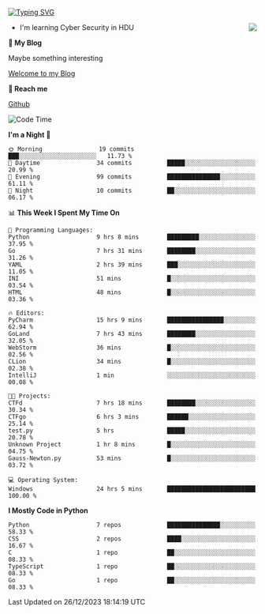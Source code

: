 [![Typing SVG](https://readme-typing-svg.herokuapp.com?font=Fira+Code&pause=1000&random=false&width=450&height=60&lines=Hello+%F0%9F%91%8B%F0%9F%8F%BB;I'm+JBNRZ)](https://git.io/typing-svg)

<a href="#">
  <img align="right" src="https://github-readme-stats.vercel.app/api?username=JBNRZ&show_icons=true&bg_color=15,f2f7fd,E0EAFC" />
</a>

- I'm learning Cyber Security in HDU

 **🌱 My Blog**

Maybe something interesting

[Welcome to my Blog](https://jbnrz.com.cn/)

 **💬 Reach me** 

[Github](https://github.com/JBNRZ)


<!--START_SECTION:waka-->
![Code Time](http://img.shields.io/badge/Code%20Time-233%20hrs%2021%20mins-blue)

**I'm a Night 🦉** 

```text
🌞 Morning                19 commits          ███░░░░░░░░░░░░░░░░░░░░░░   11.73 % 
🌆 Daytime                34 commits          █████░░░░░░░░░░░░░░░░░░░░   20.99 % 
🌃 Evening                99 commits          ███████████████░░░░░░░░░░   61.11 % 
🌙 Night                  10 commits          ██░░░░░░░░░░░░░░░░░░░░░░░   06.17 % 
```


📊 **This Week I Spent My Time On** 

```text
💬 Programming Languages: 
Python                   9 hrs 8 mins        █████████░░░░░░░░░░░░░░░░   37.95 % 
Go                       7 hrs 31 mins       ████████░░░░░░░░░░░░░░░░░   31.26 % 
YAML                     2 hrs 39 mins       ███░░░░░░░░░░░░░░░░░░░░░░   11.05 % 
INI                      51 mins             █░░░░░░░░░░░░░░░░░░░░░░░░   03.54 % 
HTML                     48 mins             █░░░░░░░░░░░░░░░░░░░░░░░░   03.36 % 

🔥 Editors: 
PyCharm                  15 hrs 9 mins       ████████████████░░░░░░░░░   62.94 % 
GoLand                   7 hrs 43 mins       ████████░░░░░░░░░░░░░░░░░   32.05 % 
WebStorm                 36 mins             █░░░░░░░░░░░░░░░░░░░░░░░░   02.56 % 
CLion                    34 mins             █░░░░░░░░░░░░░░░░░░░░░░░░   02.38 % 
IntelliJ                 1 min               ░░░░░░░░░░░░░░░░░░░░░░░░░   00.08 % 

🐱‍💻 Projects: 
CTFd                     7 hrs 18 mins       ████████░░░░░░░░░░░░░░░░░   30.34 % 
CTFgo                    6 hrs 3 mins        ██████░░░░░░░░░░░░░░░░░░░   25.14 % 
test.py                  5 hrs               █████░░░░░░░░░░░░░░░░░░░░   20.78 % 
Unknown Project          1 hr 8 mins         █░░░░░░░░░░░░░░░░░░░░░░░░   04.75 % 
Gauss-Newton.py          53 mins             █░░░░░░░░░░░░░░░░░░░░░░░░   03.72 % 

💻 Operating System: 
Windows                  24 hrs 5 mins       █████████████████████████   100.00 % 
```

**I Mostly Code in Python** 

```text
Python                   7 repos             ███████████████░░░░░░░░░░   58.33 % 
CSS                      2 repos             ████░░░░░░░░░░░░░░░░░░░░░   16.67 % 
C                        1 repo              ██░░░░░░░░░░░░░░░░░░░░░░░   08.33 % 
TypeScript               1 repo              ██░░░░░░░░░░░░░░░░░░░░░░░   08.33 % 
Go                       1 repo              ██░░░░░░░░░░░░░░░░░░░░░░░   08.33 % 
```




 Last Updated on 26/12/2023 18:14:19 UTC
<!--END_SECTION:waka-->
